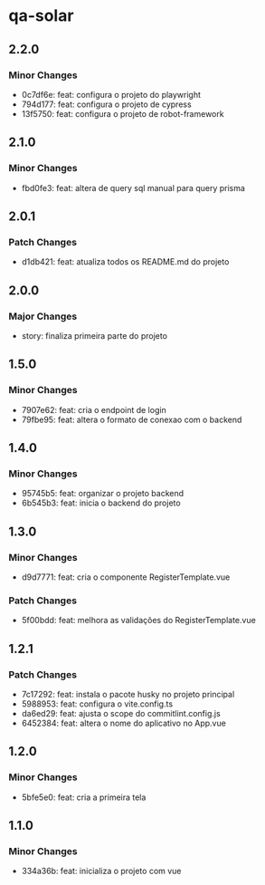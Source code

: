 # qa-solar

## 2.2.0

### Minor Changes

- 0c7df6e: feat: configura o projeto do playwright
- 794d177: feat: configura o projeto de cypress
- 13f5750: feat: configura o projeto de robot-framework

## 2.1.0

### Minor Changes

- fbd0fe3: feat: altera de query sql manual para query prisma

## 2.0.1

### Patch Changes

- d1db421: feat: atualiza todos os README.md do projeto

## 2.0.0

### Major Changes

- story: finaliza primeira parte do projeto

## 1.5.0

### Minor Changes

- 7907e62: feat: cria o endpoint de login
- 79fbe95: feat: altera o formato de conexao com o backend

## 1.4.0

### Minor Changes

- 95745b5: feat: organizar o projeto backend
- 6b545b3: feat: inicia o backend do projeto

## 1.3.0

### Minor Changes

- d9d7771: feat: cria o componente RegisterTemplate.vue

### Patch Changes

- 5f00bdd: feat: melhora as validações do RegisterTemplate.vue

## 1.2.1

### Patch Changes

- 7c17292: feat: instala o pacote husky no projeto principal
- 5988953: feat: configura o vite.config.ts
- da6ed29: feat: ajusta o scope do commitlint.config.js
- 6452384: feat: altera o nome do aplicativo no App.vue

## 1.2.0

### Minor Changes

- 5bfe5e0: feat: cria a primeira tela

## 1.1.0

### Minor Changes

- 334a36b: feat: inicializa o projeto com vue
